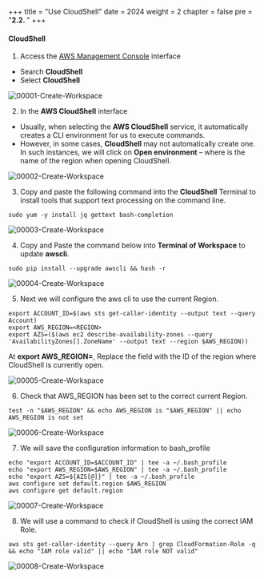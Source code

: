 +++
title = "Use CloudShell"
date = 2024
weight = 2
chapter = false
pre = "<b>2.2. </b>"
+++

#### CloudShell
1. Access the [AWS Management Console](https://console.aws.amazon.com/console/) interface

- Search **CloudShell**
- Select **CloudShell**

![00001-Create-Workspace](/000062_CICDonEKS/images/2-Preparation-steps/2-Create-Workspace/00001-Create-Workspace.png?width=90pc)

2. In the **AWS CloudShell** interface

- Usually, when selecting the **AWS CloudShell** service, it automatically creates a CLI environment for us to execute commands.
- However, in some cases, **CloudShell** may not automatically create one. In such instances, we will click on **Open environment** – where is the name of the region when opening CloudShell.

![00002-Create-Workspace](/000062_CICDonEKS/images/2-Preparation-steps/2-Create-Workspace/00002-Create-Workspace.png?width=90pc)

3. Copy and paste the following command into the **CloudShell** Terminal to install tools that support text processing on the command line.

```
sudo yum -y install jq gettext bash-completion
```

![00003-Create-Workspace](/000062_CICDonEKS/images/2-Preparation-steps/2-Create-Workspace/00003-Create-Workspace.png?width=90pc)

4. Copy and Paste the command below into **Terminal of Workspace** to update **awscli**.
```
sudo pip install --upgrade awscli && hash -r
```
![00004-Create-Workspace](/000062_CICDonEKS/images/2-Preparation-steps/2-Create-Workspace/00004-Create-Workspace.png?width=90pc)


5. Next we will configure the aws cli to use the current Region.
```
export ACCOUNT_ID=$(aws sts get-caller-identity --output text --query Account)
export AWS_REGION=<REGION>
export AZS=($(aws ec2 describe-availability-zones --query 'AvailabilityZones[].ZoneName' --output text --region $AWS_REGION))
```
At **export AWS_REGION=<REGION>**, Replace the field with the ID of the region where CloudShell is currently open.

![00005-Create-Workspace](/000062_CICDonEKS/images/2-Preparation-steps/2-Create-Workspace/00005-Create-Workspace.png?width=90pc)

6. Check that AWS_REGION has been set to the correct current Region.
```
test -n "$AWS_REGION" && echo AWS_REGION is "$AWS_REGION" || echo AWS_REGION is not set
```
![00006-Create-Workspace](/000062_CICDonEKS/images/2-Preparation-steps/2-Create-Workspace/00006-Create-Workspace.png?width=90pc)

7. We will save the configuration information to bash_profile

```
echo "export ACCOUNT_ID=$ACCOUNT_ID" | tee -a ~/.bash_profile
echo "export AWS_REGION=$AWS_REGION" | tee -a ~/.bash_profile
echo "export AZS=${AZS[@]}" | tee -a ~/.bash_profile
aws configure set default.region $AWS_REGION
aws configure get default.region
```
![00007-Create-Workspace](/000062_CICDonEKS/images/2-Preparation-steps/2-Create-Workspace/00007-Create-Workspace.png?width=90pc)

8. We will use a command to check if CloudShell is using the correct IAM Role.
```
aws sts get-caller-identity --query Arn | grep CloudFormation-Role -q && echo "IAM role valid" || echo "IAM role NOT valid"
```
![00008-Create-Workspace](/000062_CICDonEKS/images/2-Preparation-steps/2-Create-Workspace/00008-Create-Workspace.png?width=90pc)